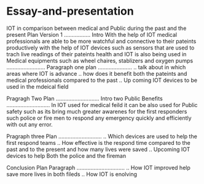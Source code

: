 # Essay-and-presentation

IOT in comparison between medical and Public during the past and the present 
Plan Version 1
.................
 Intro
 With the help of IOT medical professionals are able to be more watchful and connective to their 
pateints productively with the help of IOT devices such as sensors that are used to trach live readings 
of their pateints health and IOT is also being used in Medical equipments such as wheel chaires, stablizers and oxygen pumps
.........................
 Paragraph one plan
......................
.. talk about in which areas where IOT is advance 
.. how does it benefit both the pateints and medical professionals compared to the past
.. Up coming IOT devices to be used in the mdeical field

Pragragh Two Plan
............................
Intro two Public Benefits
............................
In IOT used for medical feild it can be also used for Public safety such as its bring much greater 
awarenes for the first responders such police or fire men to respond any emergency quickly and efficiently with 
out any error.

Pragraph three Plan
............................
.. Which devices are used to help the first respond teams
..  How effective is the respond time compared to the past and to the present and how many lives were saved 
.. Upcoming IOT devices to help Both the police and the fireman

Conclusion Plan Paragraph
...............................
.. How IOT improved help save more lives in both fileds
.. How IOT is enolving 
